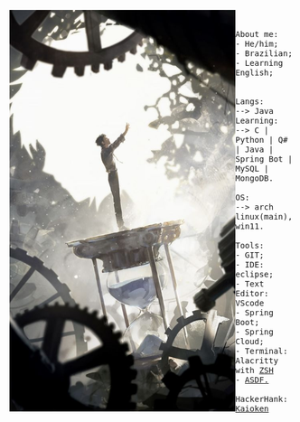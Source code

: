 <p float="left">
    <img src="5dce75d3e2ac6b81854ed1228068c058.jpg" width="400" align="left">
        <p float="left">
        <samp>
        <br>
        <br>
        About me:<br>
            - He/him;<br>
            - Brazilian;<br>
            - Learning English;<br>
            <br>
            <br>
            Langs:<br>
                --> Java
            <br>
            Learning:<br>
                --> C | Python | Q# | Java | Spring Bot | MySQL | MongoDB.
            <br>
            <br>
            OS:<br>
                --> arch linux(main), win11.
            <br>
            <br>
            Tools:<br>
                - GIT;<br>
                - IDE: eclipse;<br>
                - Text Editor: VScode<br>
                - Spring Boot;<br>
                - Spring Cloud;<br>
                - Terminal: Alacritty with <a href="https://github.com/ohmyzsh/ohmyzsh">ZSH</a><br>
                - <a href="https://github.com/asdf-vm/asdf">ASDF.</a><br>
            <br>
            HackerHank: <a href="https://www.hackerrank.com/profile/mxtheus829melo">Kaioken</a>
        </samp>
        </p>
</p>        

